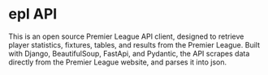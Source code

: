 # epl API

This is an open source Premier League API client, designed to retrieve player statistics, fixtures, tables, and results from the Premier League. Built with Django, BeautifulSoup, FastApi, and Pydantic, the API scrapes data directly from the Premier League website, and parses it into json.
